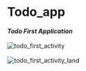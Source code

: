 # Todo_app
***Todo First Application***
</br>
</br>
![todo_first_activity](https://user-images.githubusercontent.com/47654151/111646393-b5333200-8829-11eb-9e54-311bb3620a1d.gif)
</br>
</br>
![todo_first_activity_land](https://user-images.githubusercontent.com/47654151/111648272-4c4cb980-882b-11eb-91ad-05b071f68566.gif)
